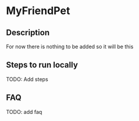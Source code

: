 # MyFriendPet

## Description

For now there is nothing to be added so it will be this

## Steps to run locally
TODO: Add steps

## FAQ

TODO: add faq